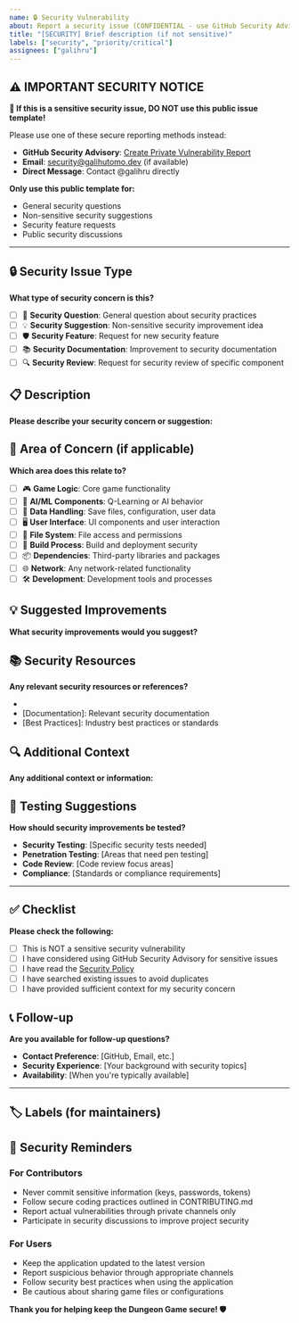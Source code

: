 ```yaml
---
name: 🔒 Security Vulnerability
about: Report a security issue (CONFIDENTIAL - use GitHub Security Advisory)
title: "[SECURITY] Brief description (if not sensitive)"
labels: ["security", "priority/critical"]
assignees: ["galihru"]
---
```


## ⚠️ IMPORTANT SECURITY NOTICE

**🚨 If this is a sensitive security issue, DO NOT use this public issue template!**

Please use one of these secure reporting methods instead:
- **GitHub Security Advisory**: [Create Private Vulnerability Report](https://github.com/galihru/DungeonGame/security/advisories/new)
- **Email**: security@galihutomo.dev (if available)
- **Direct Message**: Contact @galihru directly

**Only use this public template for:**
- General security questions
- Non-sensitive security suggestions
- Security feature requests
- Public security discussions

---

## 🔒 Security Issue Type
**What type of security concern is this?**
- [ ] 🤔 **Security Question**: General question about security practices
- [ ] 💡 **Security Suggestion**: Non-sensitive security improvement idea
- [ ] 🛡️ **Security Feature**: Request for new security feature
- [ ] 📚 **Security Documentation**: Improvement to security documentation
- [ ] 🔍 **Security Review**: Request for security review of specific component

## 📋 Description
**Please describe your security concern or suggestion:**

## 🎯 Area of Concern (if applicable)
**Which area does this relate to?**
- [ ] 🎮 **Game Logic**: Core game functionality
- [ ] 🤖 **AI/ML Components**: Q-Learning or AI behavior
- [ ] 💾 **Data Handling**: Save files, configuration, user data
- [ ] 🖥️ **User Interface**: UI components and user interaction
- [ ] 📁 **File System**: File access and permissions
- [ ] 🔧 **Build Process**: Build and deployment security
- [ ] 📦 **Dependencies**: Third-party libraries and packages
- [ ] 🌐 **Network**: Any network-related functionality
- [ ] 🛠️ **Development**: Development tools and processes

## 💡 Suggested Improvements
**What security improvements would you suggest?**

## 📚 Security Resources
**Any relevant security resources or references?**
- [Link 1]: Description
- [Documentation]: Relevant security documentation
- [Best Practices]: Industry best practices or standards

## 🔍 Additional Context
**Any additional context or information:**

## 🧪 Testing Suggestions
**How should security improvements be tested?**
- **Security Testing**: [Specific security tests needed]
- **Penetration Testing**: [Areas that need pen testing]
- **Code Review**: [Code review focus areas]
- **Compliance**: [Standards or compliance requirements]

---

## ✅ Checklist
**Please check the following:**
- [ ] This is NOT a sensitive security vulnerability
- [ ] I have considered using GitHub Security Advisory for sensitive issues
- [ ] I have read the [Security Policy](../SECURITY.md)
- [ ] I have searched existing issues to avoid duplicates
- [ ] I have provided sufficient context for my security concern

## 📞 Follow-up
**Are you available for follow-up questions?**
- **Contact Preference**: [GitHub, Email, etc.]
- **Security Experience**: [Your background with security topics]
- **Availability**: [When you're typically available]

---

## 🏷️ Labels (for maintainers)
<!-- 
Maintainers: Please add appropriate labels:
- security (automatic)
- priority/critical (automatic)
- area/security-question, area/security-suggestion, area/security-feature
- needs-security-review (if technical review needed)
- good-first-issue (if suitable for security-minded new contributors)
-->

## 🔐 Security Reminders

### For Contributors
- Never commit sensitive information (keys, passwords, tokens)
- Follow secure coding practices outlined in CONTRIBUTING.md
- Report actual vulnerabilities through private channels only
- Participate in security discussions to improve project security

### For Users  
- Keep the application updated to the latest version
- Report suspicious behavior through appropriate channels
- Follow security best practices when using the application
- Be cautious about sharing game files or configurations

**Thank you for helping keep the Dungeon Game secure! 🛡️**

